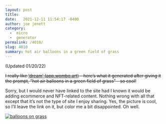```yaml
---
layout: post
title:  
date:   2021-12-11 11:54:17 -0400
author: joe jenett
category:
  -  micro
  -  generator
permalink: /4010/
slug: 4010
summary: hot air balloons in a green field of grass
---
```

<p>(Updated 01/20/22)</p>

<p style="text-decoration:line-through;">I really like <a title="‘dream’ (app.wombo.art)" href="https://app.wombo.art/">‘dream’ (app.wombo.art)</a> - here’s what it generated after giving it the prompt, “hot air balloons in a green field of grass” - so cool!</p>
<p>Sorry, but I would never have linked to the site had I known it would be adding ecommerce and NFT-related content. Nothing wrong with all that except that it’s not the type of site I enjoy sharing. Yes, the picture is cool, so I’ll leave the link on it, but color me a bit disappointed. Oh well. </p>
<p><a title="‘dream’ (app.wombo.art)" href="https://app.wombo.art/"><img src="https://simply.jenett.org//images/balloons_on_grass.png" alt="balloons on grass"></a></p>
